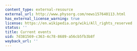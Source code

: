 ```yaml
---
content_type: external-resource
external_url: http://www.physorg.com/news157640113.html
has_external_license_warning: true
license: https://en.wikipedia.org/wiki/All_rights_reserved
status: ''
title: Current events
uid: 7d381569-c363-4c78-8689-a56cb5fb3b8f
wayback_url: ''
---
```

